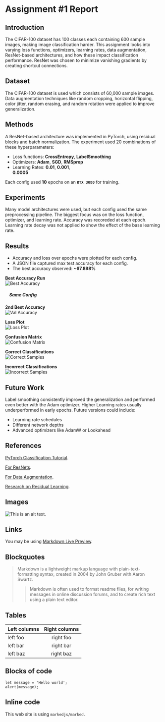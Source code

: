 # Assignment #1 Report

## Introduction
The CIFAR-100 dataset has 100 classes each containing 600 sample images, making image classification harder. This assignment looks into varying loss functions, optimizers, learning rates, data augmentation, ResNet-based architectures, and how these impact classification performance. ResNet was chosen to minimize vanishing gradients by creating shortcut connections.

## Dataset
The CIFAR-100 dataset is used which consists of 60,000 sample images. Data augmentation techniques like random cropping, horizontal flipping, color jitter, random erasing, and random rotation were applied to improve generalization.

## Methods
A ResNet-based architecture was implemented in PyTorch, using residual blocks and batch normalization. The experiment used 20 combinations of these hyperparameters:
* Loss functions: **CrossEntropy**, **LabelSmoothing**
* Optimizers: **Adam**, **SGD**, **RMSprop**
* Learning Rates: **0.01**,   **0.001**,  
 **0.0005**

 Each config used **10** epochs on an **``RTX 3080``** for training.

## Experiments
Many model architectures were used, but each config used the same preprocessing pipeline. The biggest focus was on the loss function, optimizer, and learning rate. Accuracy was recoreded at each epoch. Learning rate decay was not applied to show the effect of the base learning rate.

## Results
* Accuracy and loss over epochs were plotted for each config.
* A JSON file captured max test accuracy for each config.
* The best accuracy observed: **~67.898%**

**Best Accuracy Run**<br>
![Best Accuracy](results/1st_run_config_30.png)

##### &nbsp;&nbsp;&nbsp;&nbsp;Same Config
**2nd Best Accuracy**<br>
![Val Accuracy](results/2nd_run_config_30_plot.png)

**Loss Plot**<br>
![Loss Plot](results/loss.png)

**Confusion Matrix**<br>
![Confusion Matrix](results/2nd_run_config_30_confusion.png)

**Correct Classifications**<br>
![Correct Samples](results/correct.png)

**Incorrect Classifications**<br>
![Incorrect Samples](results/incorrect.png)

## Future Work
Label smoothing consistently improved the generalization and performed even better with the Adam optimizer. Higher Learning rates usually underperformed in early epochs.
Future versions could include:
* Learning rate schedules
* Different network depths
* Advanced optimizers like AdamW or Lookahead

## References
[PyTorch Classification Tutorial](https://docs.pytorch.org/tutorials/beginner/blitz/cifar10_tutorial.html).

[For ResNets](https://www.digitalocean.com/community/tutorials/writing-resnet-from-scratch-in-pytorch).

[For Data Augmentation](https://docs.pytorch.org/vision/stable/transforms.html).

[Research on Residual Learning](https://www.cv-foundation.org/openaccess/content_cvpr_2016/papers/He_Deep_Residual_Learning_CVPR_2016_paper.pdf).




## Images

![This is an alt text.](/image/sample.webp "This is a sample image.")

## Links

You may be using [Markdown Live Preview](https://markdownlivepreview.com/).

## Blockquotes

> Markdown is a lightweight markup language with plain-text-formatting syntax, created in 2004 by John Gruber with Aaron Swartz.
>
>> Markdown is often used to format readme files, for writing messages in online discussion forums, and to create rich text using a plain text editor.

## Tables

| Left columns  | Right columns |
| ------------- |:-------------:|
| left foo      | right foo     |
| left bar      | right bar     |
| left baz      | right baz     |

## Blocks of code

```
let message = 'Hello world';
alert(message);
```

## Inline code

This web site is using `markedjs/marked`.

